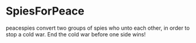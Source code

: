 # SpiesForPeace
peacespies convert two groups of spies who unto each other, in order to stop a cold war. End the cold war before one side wins!
